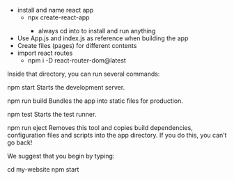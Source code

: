 -   install and name react app
    -   npx create-react-app <my-website>
        -   always cd into <my-website> to install and run anything
-   Use App.js and index.js as reference when building the app
-   Create files (pages) for different contents
- import react routes
    -   npm i -D react-router-dom@latest




Inside that directory, you can run several commands:

  npm start
    Starts the development server.

  npm run build
    Bundles the app into static files for production.

  npm test
    Starts the test runner.

  npm run eject
    Removes this tool and copies build dependencies, configuration files
    and scripts into the app directory. If you do this, you can’t go back!

We suggest that you begin by typing:

  cd my-website
  npm start
